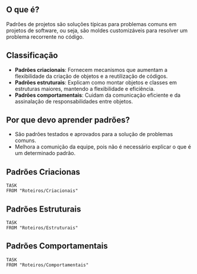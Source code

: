 
## O que é?
Padrões de projetos são soluções típicas para problemas comuns em projetos de software, ou seja, são moldes customizáveis para resolver um problema recorrente no código.

## Classificação
- **Padrões criacionais**: Fornecem mecanismos que aumentam a flexibilidade da criação de objetos e a reutilização de códigos.
- **Padrões estruturais**: Explicam como montar objetos e classes em estruturas maiores, mantendo a flexibilidade e eficiência.
- **Padrões comportamentais**: Cuidam da comunicação eficiente e da assinalação de responsabilidades entre objetos.

## Por que devo aprender padrões?
- São padrões testados e aprovados para a solução de problemas comuns.
- Melhora a comunição da equipe, pois não é necessário explicar o que é um determinado padrão.

## Padrões Criacionas
```dataview
TASK
FROM "Roteiros/Criacionais"
```

## Padrões Estruturais
```dataview
TASK
FROM "Roteiros/Estruturais"
```

## Padrões Comportamentais
```dataview
TASK
FROM "Roteiros/Comportamentais"
```